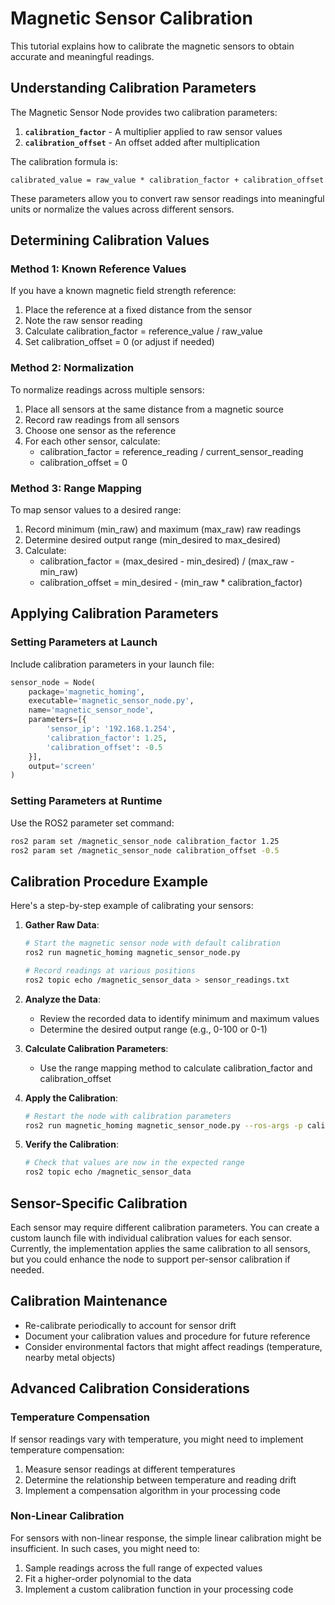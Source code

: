 # Magnetic Sensor Calibration

This tutorial explains how to calibrate the magnetic sensors to obtain accurate and meaningful readings.

## Understanding Calibration Parameters

The Magnetic Sensor Node provides two calibration parameters:

1. **`calibration_factor`** - A multiplier applied to raw sensor values
2. **`calibration_offset`** - An offset added after multiplication

The calibration formula is:

```
calibrated_value = raw_value * calibration_factor + calibration_offset
```

These parameters allow you to convert raw sensor readings into meaningful units or normalize the values across different sensors.

## Determining Calibration Values

### Method 1: Known Reference Values

If you have a known magnetic field strength reference:

1. Place the reference at a fixed distance from the sensor
2. Note the raw sensor reading
3. Calculate calibration_factor = reference_value / raw_value
4. Set calibration_offset = 0 (or adjust if needed)

### Method 2: Normalization

To normalize readings across multiple sensors:

1. Place all sensors at the same distance from a magnetic source
2. Record raw readings from all sensors
3. Choose one sensor as the reference
4. For each other sensor, calculate:
   - calibration_factor = reference_reading / current_sensor_reading
   - calibration_offset = 0

### Method 3: Range Mapping

To map sensor values to a desired range:

1. Record minimum (min_raw) and maximum (max_raw) raw readings
2. Determine desired output range (min_desired to max_desired)
3. Calculate:
   - calibration_factor = (max_desired - min_desired) / (max_raw - min_raw)
   - calibration_offset = min_desired - (min_raw * calibration_factor)

## Applying Calibration Parameters

### Setting Parameters at Launch

Include calibration parameters in your launch file:

```python
sensor_node = Node(
    package='magnetic_homing',
    executable='magnetic_sensor_node.py',
    name='magnetic_sensor_node',
    parameters=[{
        'sensor_ip': '192.168.1.254',
        'calibration_factor': 1.25,
        'calibration_offset': -0.5
    }],
    output='screen'
)
```

### Setting Parameters at Runtime

Use the ROS2 parameter set command:

```bash
ros2 param set /magnetic_sensor_node calibration_factor 1.25
ros2 param set /magnetic_sensor_node calibration_offset -0.5
```

## Calibration Procedure Example

Here's a step-by-step example of calibrating your sensors:

1. **Gather Raw Data**:
   ```bash
   # Start the magnetic sensor node with default calibration
   ros2 run magnetic_homing magnetic_sensor_node.py
   
   # Record readings at various positions
   ros2 topic echo /magnetic_sensor_data > sensor_readings.txt
   ```

2. **Analyze the Data**:
   - Review the recorded data to identify minimum and maximum values
   - Determine the desired output range (e.g., 0-100 or 0-1)

3. **Calculate Calibration Parameters**:
   - Use the range mapping method to calculate calibration_factor and calibration_offset

4. **Apply the Calibration**:
   ```bash
   # Restart the node with calibration parameters
   ros2 run magnetic_homing magnetic_sensor_node.py --ros-args -p calibration_factor:=1.25 -p calibration_offset:=-0.5
   ```

5. **Verify the Calibration**:
   ```bash
   # Check that values are now in the expected range
   ros2 topic echo /magnetic_sensor_data
   ```

## Sensor-Specific Calibration

Each sensor may require different calibration parameters. You can create a custom launch file with individual calibration values for each sensor. Currently, the implementation applies the same calibration to all sensors, but you could enhance the node to support per-sensor calibration if needed.

## Calibration Maintenance

- Re-calibrate periodically to account for sensor drift
- Document your calibration values and procedure for future reference
- Consider environmental factors that might affect readings (temperature, nearby metal objects)

## Advanced Calibration Considerations

### Temperature Compensation

If sensor readings vary with temperature, you might need to implement temperature compensation:

1. Measure sensor readings at different temperatures
2. Determine the relationship between temperature and reading drift
3. Implement a compensation algorithm in your processing code

### Non-Linear Calibration

For sensors with non-linear response, the simple linear calibration might be insufficient. In such cases, you might need to:

1. Sample readings across the full range of expected values
2. Fit a higher-order polynomial to the data
3. Implement a custom calibration function in your processing code
